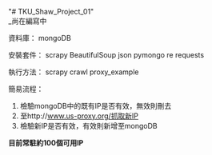 "# TKU_Shaw_Project_01" <br>
_尚在編寫中

資料庫：
mongoDB

安裝套件：
scrapy
BeautifulSoup
json
pymongo
re
requests

執行方法：
scrapy crawl proxy_example

簡易流程：
1. 檢驗mongoDB中的既有IP是否有效，無效則刪去
2. 至http://www.us-proxy.org/抓取新IP
3. 檢驗新IP是否有效，有效則新增至mongoDB

**目前常駐約100個可用IP**
